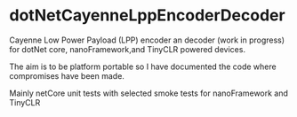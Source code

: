 # dotNetCayenneLppEncoderDecoder
Cayenne Low Power Payload (LPP) encoder an decoder (work in progress) for dotNet core, nanoFramework,and TinyCLR powered devices.

The aim is to be platform portable so I have documented the code where compromises have been made. 

Mainly netCore unit tests with selected smoke tests for nanoFramework and TinyCLR
